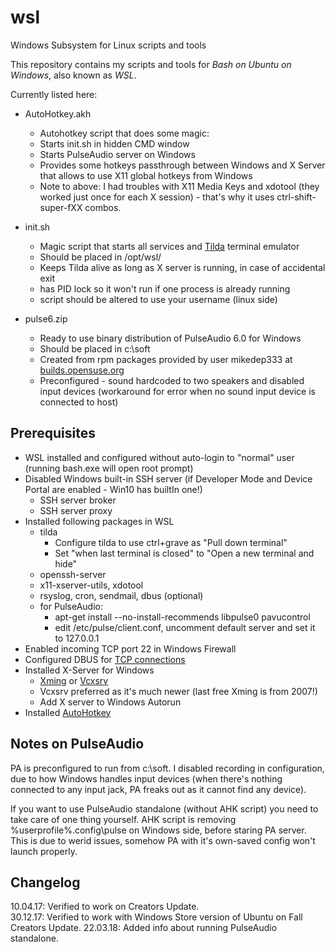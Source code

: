 # wsl
Windows Subsystem for Linux scripts and tools

This repository contains my scripts and tools for *Bash on Ubuntu on Windows*, also known as *WSL*.

Currently listed here:
* AutoHotkey.akh
  * Autohotkey script that does some magic:
  * Starts init.sh in hidden CMD window
  * Starts PulseAudio server on Windows
  * Provides some hotkeys passthrough between Windows and X Server that allows to use X11 global hotkeys from Windows
  * Note to above: I had troubles with X11 Media Keys and xdotool (they worked just once for each X session) - that's why it uses ctrl-shift-super-fXX combos.

* init.sh
  * Magic script that starts all services and [Tilda](https://github.com/lanoxx/tilda) terminal emulator
  * Should be placed in /opt/wsl/ 
  * Keeps Tilda alive as long as X server is running, in case of accidental exit
  * has PID lock so it won't run if one process is already running
  * script should be altered to use your username (linux side)

* pulse6.zip
  * Ready to use binary distribution of PulseAudio 6.0 for Windows
  * Should be placed in c:\soft
  * Created from rpm packages provided by user mikedep333 at [builds.opensuse.org](https://build.opensuse.org/package/binary/home:mikedep333:branches:home:mkbosmans:mingw32:pulseaudio/mingw32-pulseaudio6?arch=x86_64&filename=mingw32-pulseaudio-6.0-11.64.noarch.rpm&repository=openSUSE_13.2)
  * Preconfigured - sound hardcoded to two speakers and disabled input devices (workaround for error when no sound input device is connected to host)


## Prerequisites
* WSL installed and configured without auto-login to "normal" user (running bash.exe will open root prompt)
* Disabled Windows built-in SSH server (if Developer Mode and Device Portal are enabled - Win10 has builtIn one!)
  * SSH server broker
  * SSH server proxy
* Installed following packages in WSL
  * tilda
      * Configure tilda to use ctrl+grave as "Pull down terminal"
      * Set "when last terminal is closed" to "Open a new terminal and hide"
  * openssh-server
  * x11-xserver-utils, xdotool
  * rsyslog, cron, sendmail, dbus (optional)
  * for PulseAudio:
    * apt-get install --no-install-recommends libpulse0 pavucontrol
    * edit /etc/pulse/client.conf, uncomment default server and set it to 127.0.0.1
* Enabled incoming TCP port 22 in Windows Firewall  
* Configured DBUS for [TCP connections](https://www.reddit.com/r/Windows10/comments/4rsmzp/bash_on_windows_getting_dbus_and_x_server_working/)
* Installed X-Server for Windows 
  * [Xming](https://sourceforge.net/projects/xming/) or [Vcxsrv](https://sourceforge.net/projects/vcxsrv/)
  * Vcxsrv preferred as it's much newer (last free Xming is from 2007!)
  * Add X server to Windows Autorun
* Installed [AutoHotkey](https://autohotkey.com/)

## Notes on PulseAudio
PA is preconfigured to run from c:\soft. I disabled recording in configuration, due to how Windows handles input devices (when there's nothing connected to any input jack, PA freaks out as it cannot find any device). 

If you want to use PulseAudio standalone (without AHK script) you need to take care of one thing yourself. AHK script is removing %userprofile%\.config\pulse on Windows side, before staring PA server. This is due to werid issues, somehow PA with it's own-saved config won't launch properly.

## Changelog
10.04.17: Verified to work on Creators Update.  
30.12.17: Verified to work with Windows Store version of Ubuntu on Fall Creators Update.
22.03.18: Added info about running PulseAudio standalone.
